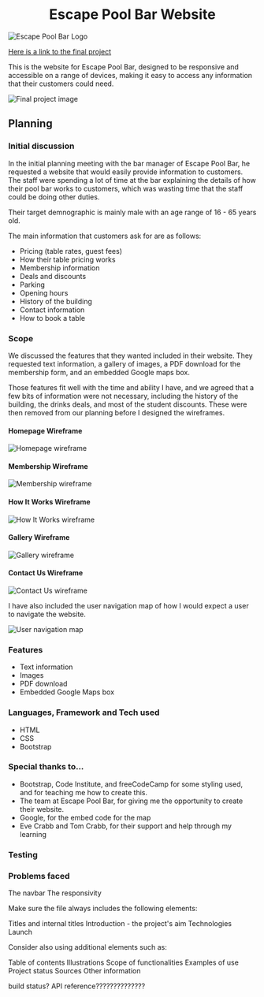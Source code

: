<h1 align="center">Escape Pool Bar Website</h1>

<img src="/images/logo.jpg" alt="Escape Pool Bar Logo" align="center">

[Here is a link to the final project](https://link)

This is the website for Escape Pool Bar, designed to be responsive and accessible on a range of devices, making it easy to access any information that their customers could need.

![Final project image](/images/wireframes/project.jpg)

<h2>Planning</h2>

<h3>Initial discussion</h3>

In the initial planning meeting with the bar manager of Escape Pool Bar, he requested a website that would easily provide information to customers.
The staff were spending a lot of time at the bar explaining the details of how their pool bar works to customers, which was wasting time that the staff could be doing other duties.

Their target demnographic is mainly male with an age range of 16 - 65 years old. 

The main information that customers ask for are as follows:
<ul>
<li>Pricing (table rates, guest fees)</li>
<li>How their table pricing works</li>
<li>Membership information</li>
<li>Deals and discounts</li>
<li>Parking</li>
<li>Opening hours</li>
<li>History of the building</li>
<li>Contact information</li>
<li>How to book a table</li>
</ul>

<h3>Scope</h3>

We discussed the features that they wanted included in their website. They requested text information, a gallery of images, a PDF download for the membership form, and an embedded Google maps box.

Those features fit well with the time and ability I have, and we agreed that a few bits of information were not necessary, including the history of the building, the drinks deals, and most of the student discounts.
These were then removed from our planning before I designed the wireframes.

<h4>Homepage Wireframe</h4>

![Homepage wireframe](/images/wireframes/home.png)

<h4>Membership Wireframe</h4>

![Membership wireframe](/images/wireframes/membership.png)

<h4>How It Works Wireframe</h4>

![How It Works wireframe](/images/wireframes/about.png)

<h4>Gallery Wireframe</h4>

![Gallery wireframe](/images/wireframes/gallery.png)

<h4>Contact Us Wireframe</h4>

![Contact Us wireframe](/images/wireframes/contact.png)

I have also included the user navigation map of how I would expect a user to navigate the website.

![User navigation map](/images/wireframes/navmap.png)

<h3>Features</h3>
<ul>
<li>Text information</li>
<li>Images</li>
<li>PDF download</li>
<li>Embedded Google Maps box</li>
</ul>

<h3>Languages, Framework and Tech used</h3>

<ul>
<li>HTML</li>
<li>CSS</li>
<li>Bootstrap</li>
</ul>

<h3>Special thanks to...</h3>
<ul>
<li>Bootstrap, Code Institute, and freeCodeCamp for some styling used, and for teaching me how to create this.</li>
<li>The team at Escape Pool Bar, for giving me the opportunity to create their website.</li>
<li>Google, for the embed code for the map</li>
<li>Eve Crabb and Tom Crabb, for their support and help through my learning</li>
</ul>

<h3>Testing</h3>

<h3>Problems faced</h3>
The navbar
The responsivity

Make sure the file always includes the following elements:

Titles and internal titles
Introduction - the project's aim
Technologies
Launch

Consider also using additional elements such as: 

Table of contents
Illustrations
Scope of functionalities 
Examples of use
Project status 
Sources
Other information


build status?
API reference??????????????